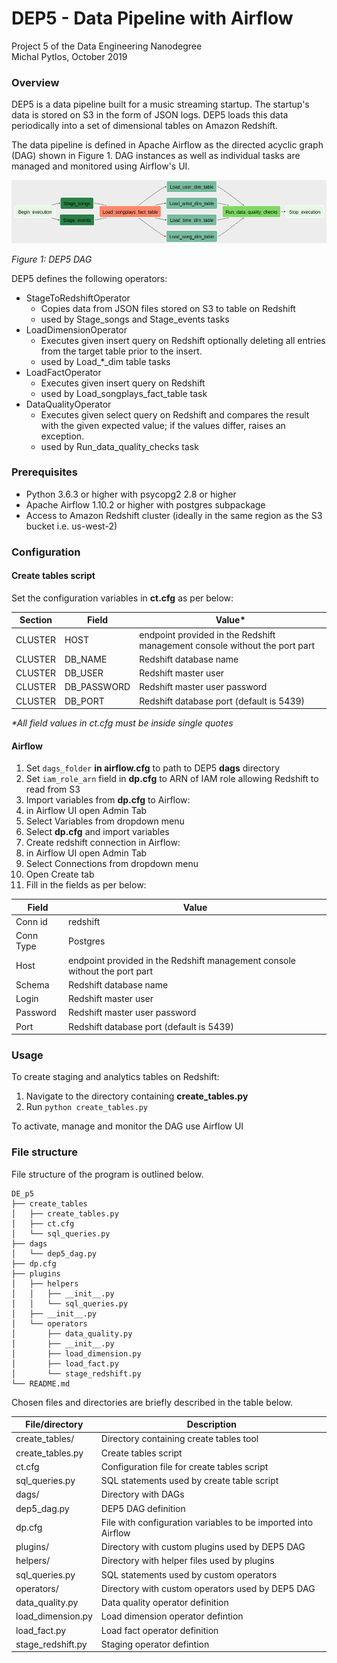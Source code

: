 # DEP5 - Data Pipeline with Airflow
Project 5 of the Data Engineering Nanodegree <br>
Michal Pytlos, October 2019

### Overview
DEP5 is a data pipeline built for a music streaming startup. The startup's data is stored on S3 in the form of JSON logs. DEP5 loads this data periodically into a set of dimensional tables on Amazon Redshift.

The data pipeline is defined in Apache Airflow as the directed acyclic graph (DAG) shown in Figure 1. DAG instances as well as individual tasks are managed and monitored using Airflow's UI.

![](dep5_dag.png)

*Figure 1: DEP5 DAG*

DEP5 defines the following operators:
* StageToRedshiftOperator
  * Copies data from JSON files stored on S3 to table on Redshift
  * used by Stage_songs and Stage_events tasks
* LoadDimensionOperator
  * Executes given insert query on Redshift optionally deleting all entries from the target table prior to the insert.
  * used by Load_&ast;_dim table tasks
* LoadFactOperator
  * Executes given insert query on Redshift
  * used by Load_songplays_fact_table task
* DataQualityOperator
  * Executes given select query on Redshift and compares the result with the given expected value; if the values differ, raises an exception.
  * used by Run_data_quality_checks task

### Prerequisites
* Python 3.6.3 or higher with psycopg2 2.8 or higher
* Apache Airflow 1.10.2 or higher with postgres subpackage
* Access to Amazon Redshift cluster (ideally in the same region as the S3 bucket i.e. us-west-2)

### Configuration
#### Create tables script
Set the configuration variables in **ct.cfg** as per below:

| Section | Field  | Value*|
| -------| --------|-------|
| CLUSTER| HOST| endpoint provided in the Redshift management console without the port part|
| CLUSTER| DB_NAME| Redshift database name|
| CLUSTER| DB_USER| Redshift master user|
| CLUSTER| DB_PASSWORD| Redshift master user password|
| CLUSTER| DB_PORT| Redshift database port (default is 5439)|

*&ast;All field values in ct.cfg must be inside single quotes*
#### Airflow
1. Set `dags_folder` **in airflow.cfg** to path to DEP5 **dags** directory
2. Set `iam_role_arn` field in **dp.cfg** to ARN of IAM role allowing Redshift to read from S3
3. Import variables from **dp.cfg** to Airflow:
  1. in Airflow UI open Admin Tab
  2. Select Variables from dropdown menu
  3. Select **dp.cfg** and import variables
4. Create redshift connection in Airflow:
  1. in Airflow UI open Admin Tab
  2. Select Connections from dropdown menu
  3. Open Create tab
  4. Fill in the fields as per below:


  | Field     | Value                                    |
  | --------- | ---------------------------------------- |
  | Conn id   | redshift                                 |
  | Conn Type | Postgres                                 |
  | Host      | endpoint provided in the Redshift management console without the port part |
  | Schema    | Redshift database name                   |
  | Login     | Redshift master user                     |
  | Password  | Redshift master user password            |
  | Port      | Redshift database port (default is 5439) |


### Usage
To create staging and analytics tables on Redshift:
1. Navigate to the directory containing **create_tables.py**
2. Run `python create_tables.py`

To activate, manage and monitor the DAG use Airflow UI

### File structure

File structure of the program is outlined below.

```
DE_p5
├── create_tables
│   ├── create_tables.py
│   ├── ct.cfg
│   └── sql_queries.py
├── dags
│   └── dep5_dag.py
├── dp.cfg
├── plugins
│   ├── helpers
│   │   ├── __init__.py
│   │   └── sql_queries.py
│   ├── __init__.py
│   └── operators
│       ├── data_quality.py
│       ├── __init__.py
│       ├── load_dimension.py
│       ├── load_fact.py
│       └── stage_redshift.py
└── README.md
```
Chosen files and directories are briefly described in the table below.

| File/directory    | Description                                             |
|-------------------| --------------------------------------------------------|
| create_tables/    | Directory containing create tables tool                 |
| create_tables.py  | Create tables script                                    |
| ct.cfg            | Configuration file for create tables script             |
| sql_queries.py    | SQL statements used by create table script              |
| dags/             | Directory with DAGs                                     |
| dep5_dag.py       | DEP5 DAG definition                                     |
| dp.cfg            | File with configuration variables to be imported into Airflow |
| plugins/          | Directory with custom plugins used by DEP5 DAG          |
| helpers/          | Directory with helper files used by plugins             |
| sql_queries.py    | SQL statements used by custom operators                 |
| operators/        | Directory with custom operators used by DEP5 DAG        |
| data_quality.py   | Data quality operator definition                        |
| load_dimension.py | Load dimension operator defintion                       |
| load_fact.py      | Load fact operator definition                           |
| stage_redshift.py | Staging operator defintion                              |
